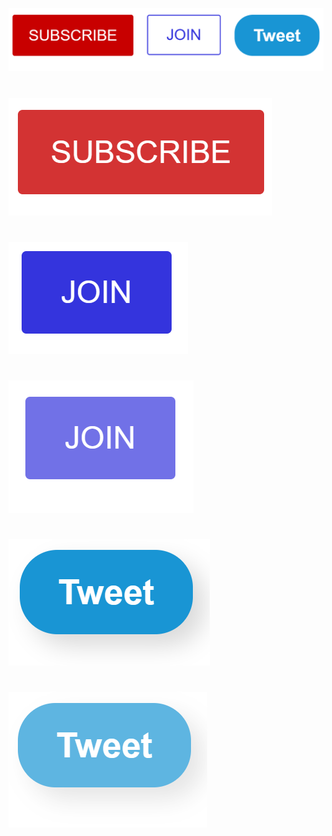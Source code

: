 ![](https://github.com/JakubTabor/HTML_CSS_basics/blob/main/Images/buttons.png)
#

![](https://github.com/JakubTabor/HTML_CSS_basics/blob/main/Images/subscribe_fade.png)
#

![](https://github.com/JakubTabor/HTML_CSS_basics/blob/main/Images/join_color.png)
#

![](https://github.com/JakubTabor/HTML_CSS_basics/blob/main/Images/join_hover.png)
# 

![](https://github.com/JakubTabor/HTML_CSS_basics/blob/main/Images/tweet_shadow.png)
#

![](https://github.com/JakubTabor/HTML_CSS_basics/blob/main/Images/tweet_hover.png)
